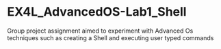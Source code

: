 # EX4L_AdvancedOS-Lab1_Shell
Group project assignment aimed to experiment with Advanced Os techniques such as creating a Shell and executing user typed commands
